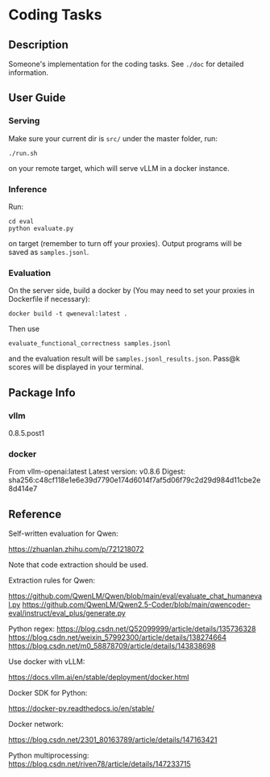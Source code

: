 # Coding Tasks

## Description

Someone's implementation for the coding tasks. See `./doc` for detailed information.

## User Guide

### Serving

Make sure your current dir is `src/` under the master folder, run:
```
./run.sh
```
on your remote target, which will serve vLLM in a docker instance.

### Inference

Run:
```
cd eval
python evaluate.py
```
on target (remember to turn off your proxies). Output programs will be saved as `samples.jsonl`.

### Evaluation

On the server side, build a docker by (You may need to set your proxies in Dockerfile if necessary):
```
docker build -t qweneval:latest .
```
Then use
```
evaluate_functional_correctness samples.jsonl
```
and the evaluation result will be `samples.jsonl_results.json`. Pass@k scores will be displayed in your terminal.

## Package Info

### vllm

0.8.5.post1

### docker

From vllm-openai:latest
Latest version: v0.8.6
Digest: sha256:c48cf118e1e6e39d7790e174d6014f7af5d06f79c2d29d984d11cbe2e8d414e7

## Reference

Self-written evaluation for Qwen:

https://zhuanlan.zhihu.com/p/721218072

Note that code extraction should be used.

Extraction rules for Qwen:

https://github.com/QwenLM/Qwen/blob/main/eval/evaluate_chat_humaneval.py
https://github.com/QwenLM/Qwen2.5-Coder/blob/main/qwencoder-eval/instruct/eval_plus/generate.py

Python regex:
https://blog.csdn.net/Q52099999/article/details/135736328
https://blog.csdn.net/weixin_57992300/article/details/138274664
https://blog.csdn.net/m0_58878709/article/details/143838698

Use docker with vLLM:

https://docs.vllm.ai/en/stable/deployment/docker.html

Docker SDK for Python:

https://docker-py.readthedocs.io/en/stable/

Docker network:

https://blog.csdn.net/2301_80163789/article/details/147163421

Python multiprocessing:
https://blog.csdn.net/riven78/article/details/147233715

